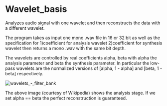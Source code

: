 # Wavelet_basis
Analyzes audio signal with one wavelet and then reconstructs the data with a different wavelet. 

The program takes as input one mono .wav file in 16 or 32 bit as well as the specification for
1)coefficient for analysis wavelet
2)coefficient for synthesis wavelet
then returns a mono .wav with the same bit depth. 

The wavelets are controlled by real coefficients alpha, beta with alpha the analysis parameter and beta the synthesis parameter. In particular the low-pass wavelets are the normalized versions of [alpha, 1 - alpha] and [beta, 1 - beta] respectively. 

![wavelets_-_filter_bank](https://cloud.githubusercontent.com/assets/28970919/26517272/43f8c42a-4263-11e7-9af8-43041a02a0d5.png)

The above image (courtesy of Wikipedia) shows the analysis stage. If we set alpha == beta the perfect reconstruction is guaranteed.
